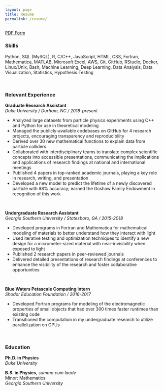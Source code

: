 ```yaml
---
layout: page
title: Resume
permalink: /resume/
---
```


[PDF Form](https://raw.githubusercontent.com/reedhodges/reedhodges.github.io/main/ReedHodges_Resume.pdf)

### Skills
Python, SQL (MySQL), R, C/C++, JavaScript, HTML, CSS, Fortran, Mathematica, MATLAB, Microsoft Excel, AWS, Git, GitHub, RStudio, Docker, Linux/Unix, Bash, Machine Learning, Deep Learning, Data Analysis, Data Visualization, Statistics, Hypothesis Testing

<br>

### Relevant Experience

**Graduate Research Assistant** <br>
*Duke University / Durham, NC / 2018-present*
- Analyzed large datasets from particle physics experiments using C++ and Python for use in theoretical modeling
- Managed the publicly-available codebases on GitHub for 4 research projects, encouraging transparency and reproducibility
- Derived over 30 new mathematical functions to explain data from particle colliders
- Collaborated with interdisciplinary teams to translate complex scientific concepts into accessible presentations, communicating the implications and applications of research findings at national and international meetings
- Published 4 papers in top-ranked academic journals, playing a key role in research, writing, and presentation
- Developed a new model to predict the lifetime of a newly discovered particle with 98% accuracy; earned the Goshaw Family Endowment in recognition of this work

<br>

**Undergraduate Research Assistant** <br>
*Georgia Southern University / Statesboro, GA / 2015-2018*
- Developed programs in Fortran and Mathematica for mathematical modeling of materials to better understand how they interact with light
- Used iterative testing and optimization techniques to identify a new design for a micrometer-sized material with near-invisibility when exposed to light
- Published 2 research papers in peer-reviewed journals
- Delivered detailed presentations of research findings at conferences to enhance the visibility of the research and foster collaborative opportunities

<br>

**Blue Waters Petascale Computing Intern** <br>
*Shodor Education Foundation / 2016-2017*
- Developed Fortran programs for modeling of the electromagnetic properties of small objects that had over 300 times faster runtimes than existing code
- Transitioned the computation in my undergraduate research to utilize parallelization on GPUs

<br>

### Education

**Ph.D. in Physics** <br>
*Duke University*

**B.S. in Physics**, *summa cum laude* <br>
Minor: Mathematics <br>
*Georgia Southern University*

